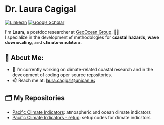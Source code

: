 # Dr. Laura Cagigal

<a href="https://www.linkedin.com/in/lauracagigalgil/"><img src="https://img.shields.io/badge/LinkedIn-0077B5?style=flat&logo=linkedin&logoColor=white" alt="LinkedIn"></a>
<a href="https://scholar.google.com.au/citations?user=AR4-naYAAAAJ&hl=es&oi=ao"><img src="https://img.shields.io/badge/Google-Scholar-blue" alt="Google Scholar"></a>



I'm **Laura**, a postdoc researcher at [GeoOcean Group]([https://www.example.com](https://geoocean.unican.es/)). 🌊✨  
I specialize in the development of methodologies for **coastal hazards**, **wave downscaling**, and **climate emulators**.

## 🌟 About Me:
- 🔭 I’m currently working on climate-related coastal research and in the development of coding open source repositories.
- 📫 Reach me at: [laura.cagigal@unican.es](mailto:laura.cagigal@unican.es)

## 🗂️ My Repositories
- [Pacific Climate Indicators](https://github.com/lauracagigal/CC_indicators): atmospheric and ocean climate indicators
- [Pacific Climate Indicators - setup](https://github.com/lauracagigal/indicators_setup): setup codes for climate indicators
